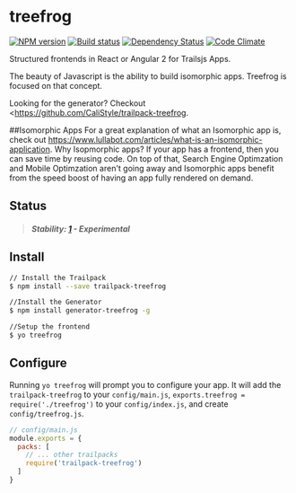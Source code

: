 # treefrog

[![NPM version][npm-image]][npm-url]
[![Build status][ci-image]][ci-url]
[![Dependency Status][daviddm-image]][daviddm-url]
[![Code Climate][codeclimate-image]][codeclimate-url]

Structured frontends in React or Angular 2 for Trailsjs Apps.

The beauty of Javascript is the ability to build isomorphic apps.
Treefrog is focused on that concept.  

Looking for the generator?  Checkout <https://github.com/CaliStyle/trailpack-treefrog.

##Isomorphic Apps
For a great explanation of what an Isomorphic app is, 
check out <https://www.lullabot.com/articles/what-is-an-isomorphic-application>.
Why Isopmorphic apps? If your app has a frontend, then you can save time by reusing code.
On top of that, Search Engine Optimzation and Mobile Optimzation aren't going away and 
Isomorphic apps benefit from the speed boost of having an app fully rendered on demand.

## Status

> ##### Stability: [1](http://nodejs.org/api/documentation.html#documentation_stability_index) - Experimental

## Install

```sh
// Install the Trailpack
$ npm install --save trailpack-treefrog

//Install the Generator
$ npm install generator-treefrog -g

//Setup the frontend
$ yo treefrog
```

## Configure
Running `yo treefrog` will prompt you to configure your app.
It will add the `trailpack-treefrog` to your `config/main.js`,
`exports.treefrog = require('./treefrog')` to your `config/index.js`,
and create `config/treefrog.js`.

```js
// config/main.js
module.exports = {
  packs: [
    // ... other trailpacks
    require('trailpack-treefrog')
  ]
}
```

[npm-image]: https://img.shields.io/npm/v/treefrog.svg?style=flat-square
[npm-url]: https://npmjs.org/package/trailpack-treefrog
[ci-image]: https://img.shields.io/travis/CaliStyle/trailpack-treefrog/master.svg?style=flat-square
[ci-url]: https://travis-ci.org/CaliStyle/trailpack-treefrog
[daviddm-image]: http://img.shields.io/david/CaliStyle/trailpack-treefrog.svg?style=flat-square
[daviddm-url]: https://david-dm.org/CaliStyle/trailpack-treefrog
[codeclimate-image]: https://img.shields.io/codeclimate/github/CaliStyle/trailpack-treefrog.svg?style=flat-square
[codeclimate-url]: https://codeclimate.com/github/CaliStyle/trailpack-treefrog

